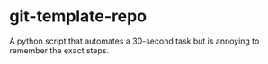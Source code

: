 # git-template-repo

A python script that automates a 30-second task but is annoying to remember the exact steps.